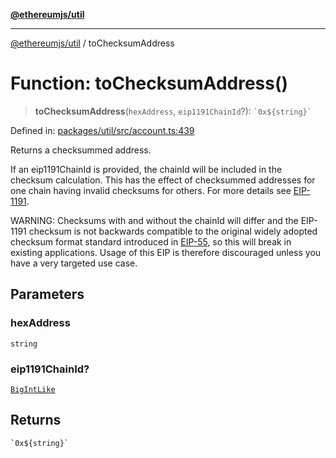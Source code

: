 [**@ethereumjs/util**](../README.md)

***

[@ethereumjs/util](../README.md) / toChecksumAddress

# Function: toChecksumAddress()

> **toChecksumAddress**(`hexAddress`, `eip1191ChainId`?): `` `0x${string}` ``

Defined in: [packages/util/src/account.ts:439](https://github.com/Dargon789/ethereumjs-monorepo/blob/master/packages/util/src/account.ts#L439)

Returns a checksummed address.

If an eip1191ChainId is provided, the chainId will be included in the checksum calculation. This
has the effect of checksummed addresses for one chain having invalid checksums for others.
For more details see [EIP-1191](https://eips.ethereum.org/EIPS/eip-1191).

WARNING: Checksums with and without the chainId will differ and the EIP-1191 checksum is not
backwards compatible to the original widely adopted checksum format standard introduced in
[EIP-55](https://eips.ethereum.org/EIPS/eip-55), so this will break in existing applications.
Usage of this EIP is therefore discouraged unless you have a very targeted use case.

## Parameters

### hexAddress

`string`

### eip1191ChainId?

[`BigIntLike`](../type-aliases/BigIntLike.md)

## Returns

`` `0x${string}` ``

